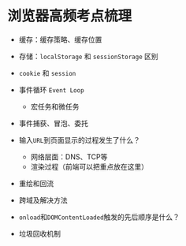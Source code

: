 # 浏览器高频考点梳理

- 缓存：缓存策略、缓存位置
- 存储：`localStorage` 和 `sessionStorage` 区别
- `cookie` 和 `session`
- 事件循环 `Event Loop`
  - 宏任务和微任务
- 事件捕获、冒泡、委托
- 输入`URL`到页面显示的过程发生了什么？
  - 网络层面：DNS、TCP等
  - 渲染过程（前端可以把重点放在这里）
- 重绘和回流
- 跨域及解决方法
- `onload`和`DOMContentLoaded`触发的先后顺序是什么？

- 垃圾回收机制



